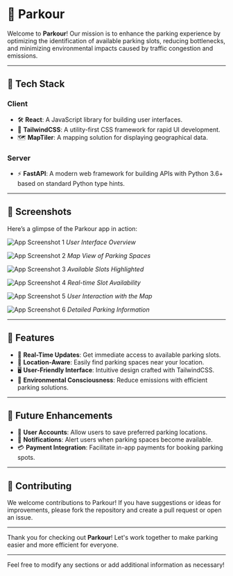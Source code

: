# 🌟 Parkour

Welcome to **Parkour**! Our mission is to enhance the parking experience by optimizing the identification of available parking slots, reducing bottlenecks, and minimizing environmental impacts caused by traffic congestion and emissions.

---

## 🚀 Tech Stack

### Client
- 🛠️ **React**: A JavaScript library for building user interfaces.
- 🎨 **TailwindCSS**: A utility-first CSS framework for rapid UI development.
- 🗺️ **MapTiler**: A mapping solution for displaying geographical data.

### Server
- ⚡ **FastAPI**: A modern web framework for building APIs with Python 3.6+ based on standard Python type hints.

---

## 📸 Screenshots

Here’s a glimpse of the Parkour app in action:

![App Screenshot 1](https://i.ibb.co/QvcKTH7/Screenshot-2024-11-08-233421.png)
*User Interface Overview*

![App Screenshot 2](https://i.ibb.co/6gmkZtT/Screenshot-2024-11-08-233515.png)
*Map View of Parking Spaces*

![App Screenshot 3](https://i.ibb.co/bNsYt9V/Screenshot-2024-11-08-233630.png)
*Available Slots Highlighted*

![App Screenshot 4](https://i.ibb.co/z2pqCL3/Screenshot-2024-11-08-233720.png)
*Real-time Slot Availability*

![App Screenshot 5](https://i.ibb.co/Y2JBfn2/Screenshot-2024-11-08-233706.png)
*User Interaction with the Map*

![App Screenshot 6](https://i.ibb.co/z6wrYY3/Screenshot-2024-11-08-233641.png)
*Detailed Parking Information*

---

## 🎯 Features

- 🔄 **Real-Time Updates**: Get immediate access to available parking slots.
- 📍 **Location-Aware**: Easily find parking spaces near your location.
- 🖥️ **User-Friendly Interface**: Intuitive design crafted with TailwindCSS.
- 🌱 **Environmental Consciousness**: Reduce emissions with efficient parking solutions.

---

## 📅 Future Enhancements

- 📝 **User Accounts**: Allow users to save preferred parking locations.
- 🔔 **Notifications**: Alert users when parking spaces become available.
- 💳 **Payment Integration**: Facilitate in-app payments for booking parking spots.

---

## 🤝 Contributing

We welcome contributions to Parkour! If you have suggestions or ideas for improvements, please fork the repository and create a pull request or open an issue.

---

Thank you for checking out **Parkour**! Let's work together to make parking easier and more efficient for everyone.

--- 

Feel free to modify any sections or add additional information as necessary!
